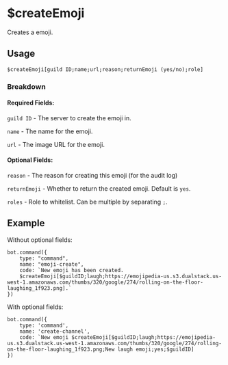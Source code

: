 # $createEmoji
Creates a emoji.

## Usage
```$createEmoji[guild ID;name;url;reason;returnEmoji (yes/no);role]```

### Breakdown

#### Required Fields:

`guild ID` - The server to create the emoji in.

`name` - The name for the emoji.

`url` - The image URL for the emoji.


#### Optional Fields:

`reason` - The reason for creating this emoji (for the audit log)

`returnEmoji` - Whether to return the created emoji. Default is `yes`.

`roles` - Role to whitelist. Can be multiple by separating `;`.

## Example
Without optional fields:
```
bot.command({
    type: "command",
    name: "emoji-create",
    code: `New emoji has been created. 
    $createEmoji[$guildID;laugh;https://emojipedia-us.s3.dualstack.us-west-1.amazonaws.com/thumbs/320/google/274/rolling-on-the-floor-laughing_1f923.png].`
})
```

With optional fields:
```
bot.command({
    type: 'command',
    name: 'create-channel',
    code: `New emoji $createEmoji[$guildID;laugh;https://emojipedia-us.s3.dualstack.us-west-1.amazonaws.com/thumbs/320/google/274/rolling-on-the-floor-laughing_1f923.png;New laugh emoji;yes;$guildID]
})
